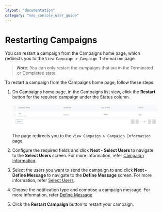 ```yaml
---
layout: "documentation"
category: "vms_console_user_guide"
---
```

                           


Restarting Campaigns
====================

You can restart a campaign from the Campaigns home page, which redirects you to the `View Campaign > Campaign Information` page.

> **_Note:_** You can only restart the campaigns that are in the Terminated or Completed state.

To restart a campaign from the Campaigns home page, follow these steps:

1.  On Campaigns home page, in the Campaigns list view, click the **Restart** button for the required campaign under the Status column.
    
    ![](../Resources/Images/Engagement/Campaign/RestartCampaigns_598x84.png)
    
    The page redirects you to the `View Campaign > Campaign Information` page.
    
2.  Configure the required fields and click **Next - Select Users** to navigate to the **Select Users** screen. For more information, refer [Campaign Information](Modifying_a_Campaign.html#campaign-information).
3.  Select the users you want to send the campaign to and click **Next - Define Message** to navigate to the **Define Message** screen. For more information, refer [Select Users](Modifying_a_Campaign.html#select-users).
4.  Choose the notification type and compose a campaign message. For more information, refer [Define Message](Modifying_a_Campaign.html#define-message).
5.  Click the **Restart Campaign** button to restart your campaign.
